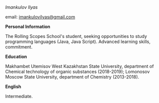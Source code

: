 *Imankulov* *Ilyas*

email: imankulovilyas@gmail.com

__Personal Information__

The Rolling Scopes School's student, seeking opportunities to study programming languages (Java, Java Script). Advanced learning skills, commitment.

__Education__

Makhambet Utemisov West Kazakhstan State University, department of Chemical technology of organic substances (2018-2019); Lomonosov Moscow State University, department of Chemistry (2013-2018).

__English__

Intermediate.
